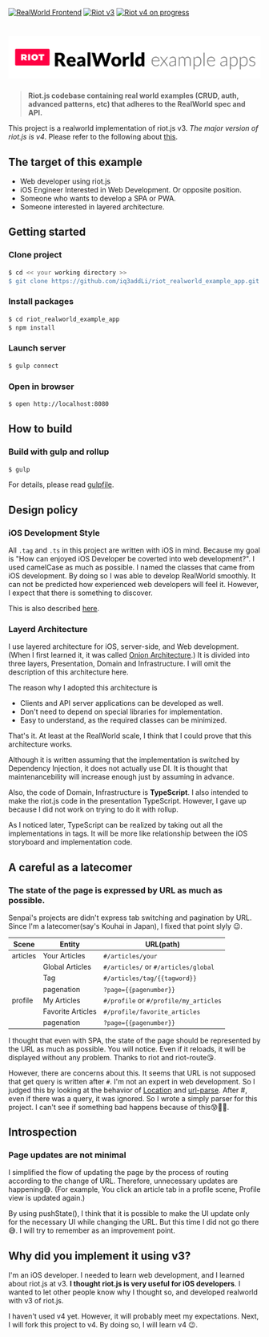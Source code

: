 [![RealWorld Frontend](https://img.shields.io/badge/realworld-frontend-%23783578.svg)](http://realworld.io) [<img title="Riot v3" src="https://img.shields.io/badge/RIOT-v3-red">](https://v3.riotjs.now.sh) [<img title="Riot v4 on progress" src="https://img.shields.io/badge/RIOT-v4%20on%20progress-red">](https://riot.js.org)

# ![RealWorld Example App](./img/realworld_example_apps.png)

> **Riot.js codebase containing real world examples (CRUD, auth, advanced patterns, etc) that adheres to the RealWorld spec and API.**

This project is a realworld implementation of riot.js v3. *The major version of riot.js is v4*. Please refer to the following about [this](#why-did-you-implement-it-using-v3).



## The target of this example

- Web developer using riot.js
- iOS Engineer Interested in Web Development. Or opposite position.
- Someone who wants to develop a SPA or PWA.
- Someone interested in layered architecture.



## Getting started

### Clone project

```bash
$ cd << your working directory >>
$ git clone https://github.com/iq3addLi/riot_realworld_example_app.git
```

### Install packages

```bash
$ cd riot_realworld_example_app
$ npm install
```

### Launch server

```bash
$ gulp connect
```

### Open in browser

```bash
$ open http://localhost:8080
```



## How to build

### Build with gulp and rollup

```bash
$ gulp
```

For details, please read [gulpfile](https://github.com/iq3addLi/riot_realworld_example_app/blob/master/gulpfile.js).



## Design policy

### iOS Development Style

All `.tag` and `.ts` in this project are written with iOS in mind. Because my goal is "How can enjoyed iOS Developer be coverted into web development?". I used camelCase as much as possible. I named the classes that came from iOS development. By doing so I was able to develop RealWorld smoothly. It can not be predicted how experienced web developers will feel it. However, I expect that there is something to discover.

This is also described [here](https://github.com/addli/motorhomes.addli.jp#appendix-web-technology-substitutable-to-ios-framework).

### Layerd Architecture

I use layered architecture for iOS, server-side, and Web development. (When I first learned it, it was called [Onion Architecture](https://jeffreypalermo.com/2008/07/the-onion-architecture-part-1/).)  It is divided into three layers, Presentation, Domain and Infrastructure. I will omit the description of this architecture here.

The reason why I adopted this architecture is

* Clients and API server applications can be developed as well.
* Don't need to depend on special libraries for implementation.
* Easy to understand, as the required classes can be minimized.

That's it. At least at the RealWorld scale, I think that I could prove that this architecture works. 

Although it is written assuming that the implementation is switched by Dependency Injection, it does not actually use DI. It is thought that maintenancebility will increase enough just by assuming in advance.

Also, the code of Domain, Infrastructure is **TypeScript**. I also intended to make the riot.js code in the presentation TypeScript. However, I gave up because I did not work on trying to do it with rollup.

As I noticed later, TypeScript can be realized by taking out all the implementations in tags.  It will be more like relationship between the iOS storyboard and implementation code.



## A careful as a latecomer

### The state of the page is expressed by URL as much as possible.

Senpai's projects are didn't express tab switching and pagination by URL. Since I'm a latecomer(say's Kouhai in Japan), I fixed that point slyly 😉.

| Scene    | Entity            | URL(path)                              |
| -------- | ----------------- | -------------------------------------- |
| articles | Your Articles     | `#/articles/your`                      |
|          | Global Articles   | `#/articles/` or `#/articles/global`   |
|          | Tag               | `#/articles/tag/{{tagword}}`           |
|          | pagenation        | `?page={{pagenumber}}`                 |
| profile  | My Articles       | `#/profile` or `#/profile/my_articles` |
|          | Favorite Articles | `#/profile/favorite_articles`          |
|          | pagenation        | `?page={{pagenumber}}`                 |

 I thought that even with SPA, the state of the page should be represented by the URL as much as possible. You will notice. Even if it reloads, it will be displayed without any problem. Thanks to riot and riot-route😘. 

However, there are concerns about this. It seems that URL is not supposed that get query is written after `#`. I'm not an expert in web development. So I judged this by looking at the behavior of [Location](https://developer.mozilla.org/en-US/docs/Web/API/Location) and [url-parse](https://github.com/unshiftio/url-parse).   After #, even if there was a query, it was ignored. So I wrote a simply parser for this project. I can't see if something bad happens because of this😰🚨🚓.



## Introspection

### Page updates are not minimal

I simplified the flow of updating the page by the process of routing according to the change of URL. Therefore, unnecessary updates are happening😅. (For example, You click an article tab in a profile scene, Profile view is updated again.)

By using pushState(), I think that it is possible to make the UI update only for the necessary UI while changing the URL. But this time I did not go there😅. I will try to remember as an improvement point. 



## Why did you implement it using v3?

I'm an iOS developer. I needed to learn web development, and I learned about riot.js at v3. **I thought riot.js is very useful for iOS developers**.  I wanted to let other people know why I thought so, and developed realworld with v3 of riot.js.

I haven't used v4 yet. However, it will probably meet my expectations. Next, I will fork this project to v4. By doing so, I will learn v4 😉.

